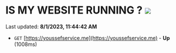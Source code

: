 # IS MY WEBSITE RUNNING ? [![](https://img.shields.io/static/v1?label=Sponsor&message=%E2%9D%A4&logo=GitHub&color=%23fe8e86)](https://github.com/sponsors/<username>)

Last updated: **8/1/2023, 11:44:42 AM**

- `GET` [https://youssefservice.me](https://youssefservice.me) - **Up** (1008ms)
